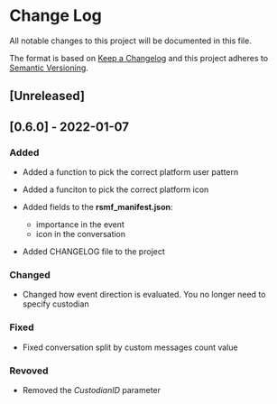 # Change Log
All notable changes to this project will be documented in this file.

The format is based on [Keep a Changelog](http://keepachangelog.com/)
and this project adheres to [Semantic Versioning](http://semver.org/).

## [Unreleased]

## [0.6.0] - 2022-01-07
### Added
- Added a function to pick the correct platform user pattern
- Added a funciton to pick the correct platform icon 

- Added fields to the **rsmf_manifest.json**:
    + importance in the event
    + icon in the conversation

- Added CHANGELOG file to the project

### Changed
- Changed how event direction is evaluated. You no longer need to specify custodian

### Fixed
- Fixed conversation split by custom messages count value

### Revoved
- Removed the _CustodianID_ parameter
